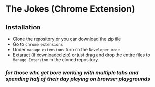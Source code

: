 # The Jokes (Chrome Extension)


## Installation 

- Clone the repository or you can download the zip file
- Go to ```chrome extensions```
- Under ```manage extensions``` turn on the ```Developer mode```
- Extaract (if downloaded zip) or just drag and drop the entire files to ```Manage Extension``` in the cloned repository.

### _for those who get bore working with multiple tabs and spending half of their day playing on browser playgrounds_
